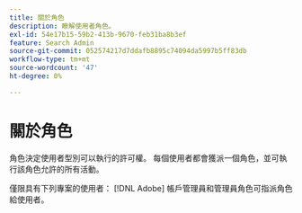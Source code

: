 ```yaml
---
title: 關於角色
description: 瞭解使用者角色。
exl-id: 54e17b15-59b2-413b-9670-feb31ba8b3ef
feature: Search Admin
source-git-commit: 052574217d7ddafb8895c74094da5997b5ff83db
workflow-type: tm+mt
source-wordcount: '47'
ht-degree: 0%

---
```


# 關於角色

角色決定使用者型別可以執行的許可權。 每個使用者都會獲派一個角色，並可執行該角色允許的所有活動。

僅限具有下列專案的使用者： [!DNL Adobe] 帳戶管理員和管理員角色可指派角色給使用者。
